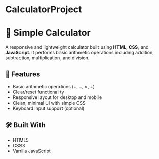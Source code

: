 # CalculatorProject



# 🧮 Simple Calculator

A responsive and lightweight calculator built using **HTML**, **CSS**, and **JavaScript**. It performs basic arithmetic operations including addition, subtraction, multiplication, and division.



## 🚀 Features

* Basic arithmetic operations (+, −, ×, ÷)
* Clear/reset functionality
* Responsive layout for desktop and mobile
* Clean, minimal UI with simple CSS
* Keyboard input support (optional)


## 🛠️ Built With

* HTML5
* CSS3
* Vanilla JavaScript

